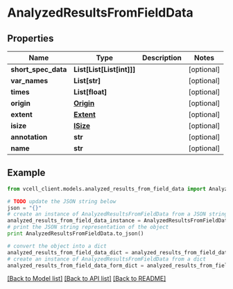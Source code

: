 # AnalyzedResultsFromFieldData


## Properties
Name | Type | Description | Notes
------------ | ------------- | ------------- | -------------
**short_spec_data** | **List[List[List[int]]]** |  | [optional] 
**var_names** | **List[str]** |  | [optional] 
**times** | **List[float]** |  | [optional] 
**origin** | [**Origin**](Origin.md) |  | [optional] 
**extent** | [**Extent**](Extent.md) |  | [optional] 
**isize** | [**ISize**](ISize.md) |  | [optional] 
**annotation** | **str** |  | [optional] 
**name** | **str** |  | [optional] 

## Example

```python
from vcell_client.models.analyzed_results_from_field_data import AnalyzedResultsFromFieldData

# TODO update the JSON string below
json = "{}"
# create an instance of AnalyzedResultsFromFieldData from a JSON string
analyzed_results_from_field_data_instance = AnalyzedResultsFromFieldData.from_json(json)
# print the JSON string representation of the object
print AnalyzedResultsFromFieldData.to_json()

# convert the object into a dict
analyzed_results_from_field_data_dict = analyzed_results_from_field_data_instance.to_dict()
# create an instance of AnalyzedResultsFromFieldData from a dict
analyzed_results_from_field_data_form_dict = analyzed_results_from_field_data.from_dict(analyzed_results_from_field_data_dict)
```
[[Back to Model list]](../README.md#documentation-for-models) [[Back to API list]](../README.md#documentation-for-api-endpoints) [[Back to README]](../README.md)


